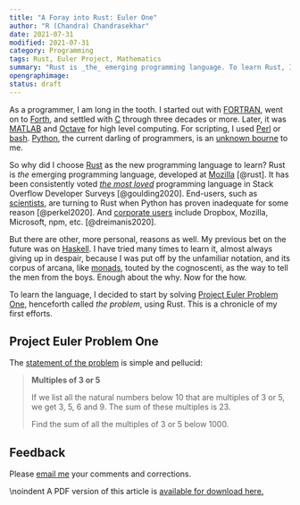 ```yaml
---
title: "A Foray into Rust: Euler One"
author: "R (Chandra) Chandrasekhar"
date: 2021-07-31
modified: 2021-07-31
category: Programming
tags: Rust, Euler Project, Mathematics
summary: "Rust is _the_ emerging programming language. To learn Rust, I decided to start by solving  Euler Project One using Rust. This is a chronicle of my first efforts."
opengraphimage:
status: draft
---
```


As a programmer, I am long in the tooth. I started out with [FORTRAN](https://fortran-lang.org/), went on to [Forth](https://www.forth.com/), and settled with [C](https://www.iso.org/standard/74528.html) through three decades or more. Later, it was [MATLAB](https://www.mathworks.com/) and [Octave](https://www.gnu.org/software/octave/index) for high level computing. For scripting, I used [Perl](https://www.perl.org/) or [bash](https://www.gnu.org/software/bash/). [Python](https://www.python.org/), the current darling of programmers, is an [unknown bourne](http://www.finedictionary.com/bourn.html) to me.

So why did I choose [Rust](https://www.rust-lang.org/) as the new programming language to learn? Rust is _the_ emerging programming language, developed at [Mozilla](https://research.mozilla.org/rust/) [@rust]. It has been consistently voted [_the most loved_](https://insights.stackoverflow.com/survey/2020#most-loved-dreaded-and-wanted) programming language in Stack Overflow Developer Surveys [@goulding2020]. End-users, such as [scientists](https://www.nature.com/articles/d41586-020-03382-2), are turning to Rust when Python has proven inadequate for some reason [@perkel2020]. And [corporate users](https://serokell.io/blog/rust-companies) include Dropbox, Mozilla, Microsoft, npm, etc. [@dreimanis2020].

But there are other, more personal, reasons as well. My previous bet on the future was on [Haskell](https://www.haskell.org/). I have tried many times to learn it, almost always giving up in despair, because I was put off by the unfamiliar notation, and its corpus of arcana, like [monads](en.wikipedia.org/wiki/Monad_(functional_programming)), touted by the cognoscenti, as the way to tell the men from the boys. Enough about the why. Now for the how.

To learn the language, I decided to start by solving [Project Euler Problem One](https://projecteuler.net/problem=1), henceforth called _the problem_, using Rust. This is a chronicle of my first efforts.

## Project Euler Problem One

The [statement of the problem](https://projecteuler.net/problem=1) is simple and pellucid:

>**Multiples of 3 or 5**
>
>If we list all the natural numbers below 10 that are multiples of 3 or 5, we get 3, 5, 6 and 9. The sum of these multiples is 23.
>
>Find the sum of all the multiples of 3 or 5 below 1000.





## Feedback

Please [email me](mailto:feedback.swanlotus@gmail.com) your comments and
corrections.

\noindent A PDF version of this article is [available for download here.]({attach}./rust-euler-one.pdf)
